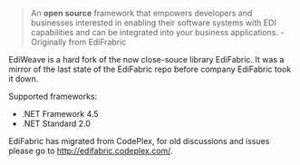 > An **open source** framework that empowers developers and businesses interested in enabling their software systems with EDI capabilities and can be integrated into your business applications.
> \- Originally from EdiFrabric

EdiWeave is a hard fork of the now close-souce library EdiFabric. It was a mirror of the last state of the EdiFabric repo before company EdiFabric took it down.

Supported frameworks:
- .NET Framework 4.5
- .NET Standard 2.0

EdiFabric has migrated from CodePlex, for old discussions and issues please go to http://edifabric.codeplex.com/.